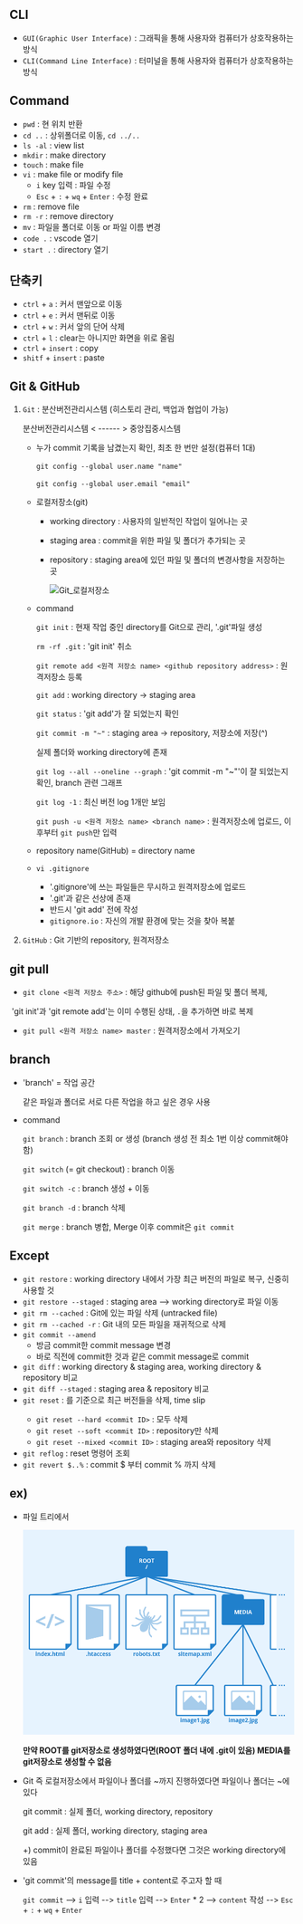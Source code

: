 ## CLI

- `GUI(Graphic User Interface)` : 그래픽을 통해 사용자와 컴퓨터가 상호작용하는 방식
- `CLI(Command Line Interface)` : 터미널을 통해 사용자와 컴퓨터가 상호작용하는 방식



## Command

- `pwd` : 현 위치 반환
- `cd ..` : 상위폴더로 이동, `cd ../..`
- `ls -al` : view list
- `mkdir` : make directory
- `touch` : make file
- `vi` : make file or modify file
  - `i` key 입력 : 파일 수정 
  - `Esc` + `:` + `wq` + `Enter` : 수정 완료
- `rm` : remove file
- `rm -r` : remove directory
- `mv` : 파일을 폴더로 이동 or 파일 이름 변경
- `code .` : vscode 열기
- `start .` : directory 열기



## 단축키

- `ctrl` + `a` : 커서 맨앞으로 이동
- `ctrl` + `e` : 커서 맨뒤로 이동
- `ctrl` + `w` : 커서 앞의 단어 삭제
- `ctrl` + `l` : clear는 아니지만 화면을 위로 올림
- `ctrl` + `insert` : copy
- `shitf` + `insert` : paste



## Git & GitHub

1. `Git` : 분산버전관리시스템 (히스토리 관리, 백업과 협업이 가능)

   분산버전관리시스템 < ------ > 중앙집중시스템

   - 누가 commit 기록을 남겼는지 확인, 최초 한 번만 설정(컴퓨터 1대)

     `git config --global user.name "name"`

     `git config --global user.email "email"`

   - 로컬저장소(git)

     - working directory : 사용자의 일반적인 작업이 일어나는 곳

     - staging area : commit을 위한 파일 및 폴더가 추가되는 곳

     - repository : staging area에 있던 파일 및 폴더의 변경사항을 저장하는 곳

       ![Git_로컬저장소](https://search.pstatic.net/common/?src=http%3A%2F%2Fblogfiles.naver.net%2FMjAxOTAyMjdfMjgg%2FMDAxNTUxMjI1MzEyOTE0.9g9R2dJrqgPVZ00cHGKxs_JETES6BCum8XxWMzl1yBUg.IxtC5sAMAf-PboVDCCCXXLrRgVlH9rkdRQ2DJrm0yUYg.PNG.gmkjh74%2F1.png&type=sc960_832)

   - command

     `git init` : 현재 작업 중인 directory를 Git으로 관리, '.git'파일 생성

     `rm -rf .git` : 'git init' 취소

     `git remote add <원격 저장소 name> <github repository address>` : 원격저장소 등록

     `git add` : working directory -> staging area

     `git status` : 'git add'가 잘 되었는지 확인

     `git commit -m "~"` : staging area -> repository, 저장소에 저장(^) 

     실제 폴더와 working directory에 존재

     `git log --all --oneline --graph` : 'git commit -m "~"'이 잘 되었는지 확인, branch 관련 그래프

     `git log -1` : 최신 버전 log 1개만 보임

     `git push -u <원격 저장소 name> <branch name>` : 원격저장소에 업로드, 이후부터 `git push`만 입력

   - repository name(GitHub) = directory name
   - `vi .gitignore`

     - '.gitignore'에 쓰는 파일들은 무시하고 원격저장소에 업로드
     - '.git'과 같은 선상에 존재
     - 반드시 'git add' 전에 작성
     - `gitignore.io` : 자신의 개발 환경에 맞는 것을 찾아 복붙

2. `GitHub` : Git 기반의 repository, 원격저장소



## git pull

- `git clone <원격 저장소 주소>` : 해당 github에 push된 파일 및 폴더 복제,

​																'git init'과 'git remote add'는 이미 수행된 상태, `.`을 추가하면 바로 복제

- `git pull <원격 저장소 name> master` : 원격저장소에서 가져오기



## branch

- 'branch' = 작업 공간

  같은 파일과 폴더로 서로 다른 작업을 하고 싶은 경우 사용

- command

  `git branch` : branch 조회 or 생성 (branch 생성 전 최소 1번 이상 commit해야 함)

  `git switch` (= git checkout) : branch 이동

  `git switch -c` : branch 생성 + 이동

  `git branch -d` : branch 삭제

  `git merge` : branch 병합, Merge 이후 commit은 `git commit`



## Except

- `git restore` : working directory 내에서 가장 최근 버전의 파일로 복구, 신중히 사용할 것
- `git restore --staged` : staging area --> working directory로 파일 이동
- `git rm --cached` : Git에 있는 파일 삭제 (untracked file)
- `git rm --cached -r` : Git 내의 모든 파일을 재귀적으로 삭제
- `git commit --amend`
  - 방금 commit한 commit message 변경
  - 바로 직전에 commit한 것과 같은 commit message로 commit
- `git diff` : working directory & staging area, working directory & repository 비교
- `git diff --staged` : staging area & repository 비교
- `git reset` : <commit ID>를 기준으로 최근 버전들을 삭제, time slip
  - `git reset --hard <commit ID>` : 모두 삭제
  - `git reset --soft <commit ID>` : repository만 삭제
  - `git reset --mixed <commit ID>` : staging area와 repository 삭제
- `git reflog` : reset 명령어 조회
- `git revert $..%` : commit $ 부터 commit % 까지 삭제



## ex)

- 파일 트리에서

  ![파일 트리](git/Root-Directory-16415651450506.png)

  **만약 ROOT를 git저장소로 생성하였다면(ROOT 폴더 내에 .git이 있음) MEDIA를 git저장소로 생성할 수 없음**

- Git 즉 로컬저장소에서 파일이나 폴더를 ~까지 진행하였다면 파일이나 폴더는 ~에 있다

  git commit : 실제 폴더, working directory, repository

  git add : 실제 폴더, working directory, staging area

  +) commit이 완료된 파일이나 폴더를 수정했다면 그것은 working directory에 있음

- 'git commit'의 message를 title + content로 주고자 할 때

  `git commit` --> `i` 입력 --> `title` 입력 --> `Enter` * 2 --> `content` 작성 --> `Esc` + `:` + `wq` + `Enter`